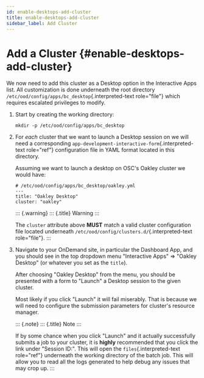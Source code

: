 ```yaml
---
id: enable-desktops-add-cluster
title: enable-desktops-add-cluster
sidebar_label: Add Cluster
---
```

Add a Cluster {#enable-desktops-add-cluster}
=============

We now need to add this cluster as a Desktop option in the Interactive
Apps list. All customization is done underneath the root directory
`/etc/ood/config/apps/bc_desktop`{.interpreted-text role="file"} which
requires escalated privileges to modify.

1.  Start by creating the working directory:

    ``` {.sh}
    mkdir -p /etc/ood/config/apps/bc_desktop
    ```

2.  For *each* cluster that we want to launch a Desktop session on we
    will need a corresponding
    `app-development-interactive-form`{.interpreted-text role="ref"}
    configuration file in YAML format located in this directory.

    Assuming we want to launch a desktop on OSC\'s Oakley cluster we
    would have:

    ``` {.yaml}
    # /etc/ood/config/apps/bc_desktop/oakley.yml
    ---
    title: "Oakley Desktop"
    cluster: "oakley"
    ```

    ::: {.warning}
    ::: {.title}
    Warning
    :::

    The `cluster` attribute above **MUST** match a valid cluster
    configuration file located underneath
    `/etc/ood/config/clusters.d/`{.interpreted-text role="file"}.
    :::

3.  Navigate to your OnDemand site, in particular the Dashboard App, and
    you should see in the top dropdown menu \"Interactive Apps\" ⇒
    \"Oakley Desktop\" (or whatever you set as the `title`).

    After choosing \"Oakley Desktop\" from the menu, you should be
    presented with a form to \"Launch\" a Desktop session to the given
    cluster.

    Most likely if you click \"Launch\" it will fail miserably. That is
    because we will need to configure the submission parameters for
    cluster\'s resource manager.

    ::: {.note}
    ::: {.title}
    Note
    :::

    If by some chance when you click \"Launch\" and it actually
    successfully submits a job to your cluster, it is **highly**
    recommended that you click the link under \"Session ID:\". This will
    open the `files`{.interpreted-text role="ref"} underneath the
    working directory of the batch job. This will allow you to read all
    the logs generated to help debug any issues that may crop up.
    :::
